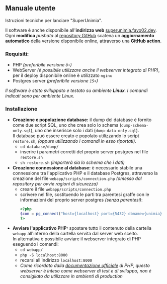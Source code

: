 ## Manuale utente

Istruzioni tecniche per lanciare "SuperUnimia".

Il software è anche disponibile all'**indirizzo web** [superunimia.favo02.dev](https://superunimia.favo02.dev).\
Ogni **modifica** _pushata_ al [repository GitHub](https://github.com/Favo02/super-unimia) scatena un **aggiornamento automatico** della versione disponibile online, attraverso una **GitHub action**.

### Requisiti:

- PHP _(preferibile versione `8+`)_
- WebServer _(è possibile utilizzare anche il webserver integrato di PHP)_, per il deploy disponibile online è utilizzato `nginx`
- Postgres server _(preferibile versione `15+`)_

_Il software è stato sviluppato e testato su ambiente **Linux**. I comandi indicati sono per ambiente Linux._

### Installazione

- **Creazione e popolazione database:** il dump del database è fornito come due script SQL, uno che crea solo lo schema (`dump-schema-only.sql`), uno che inserisce solo i dati (`dump-data-only.sql`). \
Il database può essere creato e popolato utilizzando lo script `restore.sh`, _(oppure utilizzando i comandi in esso riportati)_.
  - `cd database/dump/`
  - inserire i parametri corretti del proprio server postgres nel file `restore.sh`
  - `sh restore.sh` _(importerà sia lo schema che i dati)_
- **Creazione connessione al database:** è necessario stabile una connessione tra l'applicativo PHP e il database Postgres, attraverso la creazione del file `webapp/scripts/connection.php` _(omesso dal repository per ovvie ragioni di sicurezza)_
  - creare il file `webapp/scripts/connection.php`
  - scrivere nel file, sostituendo le parti tra parentesi graffe con le informazioni del proprio server postgres _(senza parentesi)_:
    ```php
    <?php
    $con = pg_connect("host={localhost} port={5432} dbname={unimia} user={postgres} password={password}");
    ?>
    ```
- **Avviare l'applicativo PHP:** spostare tutto il contenuto della cartella `webapp` all'interno della cartella servita dal server web scelto.\
In alternativa è possibile avviare il webserver integrato di PHP eseguendo i comandi:
  - `cd webapp/`
  - `php -S localhost:8000`
  - recarsi all'indirizzo `localhost:8000`
  - _Come ricordato dalla [documentazione ufficiale](https://www.php.net/manual/en/features.commandline.webserver.php) di PHP, questo webserver è inteso come webserver di test e di sviluppo, non è consigliato da utilizzare in ambienti di production_


